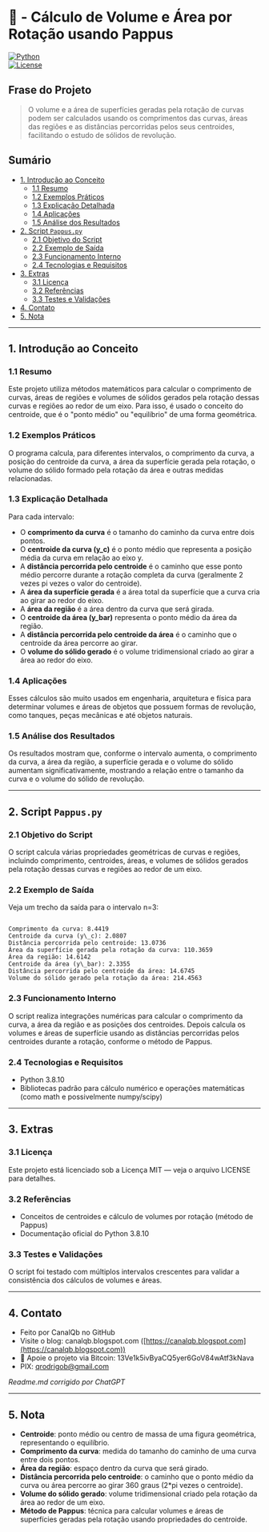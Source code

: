 # 🔄 - Cálculo de Volume e Área por Rotação usando Pappus  
[![Python](https://img.shields.io/badge/Python-3.8.10-blue.svg)](https://www.python.org/)  
[![License](https://img.shields.io/badge/license-MIT-green)](LICENSE)  

## Frase do Projeto

> O volume e a área de superfícies geradas pela rotação de curvas podem ser calculados usando os comprimentos das curvas, áreas das regiões e as distâncias percorridas pelos seus centroides, facilitando o estudo de sólidos de revolução.

## Sumário

* [1. Introdução ao Conceito](#1-introdução-ao-conceito)  
  * [1.1 Resumo](#11-resumo)  
  * [1.2 Exemplos Práticos](#12-exemplos-práticos)  
  * [1.3 Explicação Detalhada](#13-explicação-detalhada)  
  * [1.4 Aplicações](#14-aplicações)  
  * [1.5 Análise dos Resultados](#15-análise-dos-resultados)  
* [2. Script `Pappus.py`](#2-script-pappuspy)  
  * [2.1 Objetivo do Script](#21-objetivo-do-script)  
  * [2.2 Exemplo de Saída](#22-exemplo-de-saída)  
  * [2.3 Funcionamento Interno](#23-funcionamento-interno)  
  * [2.4 Tecnologias e Requisitos](#24-tecnologias-e-requisitos)  
* [3. Extras](#3-extras)  
  * [3.1 Licença](#31-licença)  
  * [3.2 Referências](#32-referências)  
  * [3.3 Testes e Validações](#33-testes-e-validações)  
* [4. Contato](#4-contato)  
* [5. Nota](#5-nota)  

---

## 1. Introdução ao Conceito

### 1.1 Resumo  
Este projeto utiliza métodos matemáticos para calcular o comprimento de curvas, áreas de regiões e volumes de sólidos gerados pela rotação dessas curvas e regiões ao redor de um eixo. Para isso, é usado o conceito do centroide, que é o "ponto médio" ou "equilíbrio" de uma forma geométrica.  

### 1.2 Exemplos Práticos  
O programa calcula, para diferentes intervalos, o comprimento da curva, a posição do centroide da curva, a área da superfície gerada pela rotação, o volume do sólido formado pela rotação da área e outras medidas relacionadas.  

### 1.3 Explicação Detalhada  
Para cada intervalo:  
- O **comprimento da curva** é o tamanho do caminho da curva entre dois pontos.  
- O **centroide da curva (y_c)** é o ponto médio que representa a posição média da curva em relação ao eixo y.  
- A **distância percorrida pelo centroide** é o caminho que esse ponto médio percorre durante a rotação completa da curva (geralmente 2 vezes pi vezes o valor do centroide).  
- A **área da superfície gerada** é a área total da superfície que a curva cria ao girar ao redor do eixo.  
- A **área da região** é a área dentro da curva que será girada.  
- O **centroide da área (y_bar)** representa o ponto médio da área da região.  
- A **distância percorrida pelo centroide da área** é o caminho que o centroide da área percorre ao girar.  
- O **volume do sólido gerado** é o volume tridimensional criado ao girar a área ao redor do eixo.

### 1.4 Aplicações  
Esses cálculos são muito usados em engenharia, arquitetura e física para determinar volumes e áreas de objetos que possuem formas de revolução, como tanques, peças mecânicas e até objetos naturais.

### 1.5 Análise dos Resultados  
Os resultados mostram que, conforme o intervalo aumenta, o comprimento da curva, a área da região, a superfície gerada e o volume do sólido aumentam significativamente, mostrando a relação entre o tamanho da curva e o volume do sólido de revolução.

---

## 2. Script `Pappus.py`

### 2.1 Objetivo do Script  
O script calcula várias propriedades geométricas de curvas e regiões, incluindo comprimento, centroides, áreas, e volumes de sólidos gerados pela rotação dessas curvas e regiões ao redor de um eixo.

### 2.2 Exemplo de Saída  
Veja um trecho da saída para o intervalo n=3:  
```

Comprimento da curva: 8.4419
Centroide da curva (y\_c): 2.0807
Distância percorrida pelo centroide: 13.0736
Área da superfície gerada pela rotação da curva: 110.3659
Área da região: 14.6142
Centroide da área (y\_bar): 2.3355
Distância percorrida pelo centroide da área: 14.6745
Volume do sólido gerado pela rotação da área: 214.4563

```

### 2.3 Funcionamento Interno  
O script realiza integrações numéricas para calcular o comprimento da curva, a área da região e as posições dos centroides. Depois calcula os volumes e áreas de superfície usando as distâncias percorridas pelos centroides durante a rotação, conforme o método de Pappus.

### 2.4 Tecnologias e Requisitos  
- Python 3.8.10  
- Bibliotecas padrão para cálculo numérico e operações matemáticas (como math e possivelmente numpy/scipy)  

---

## 3. Extras

### 3.1 Licença  
Este projeto está licenciado sob a Licença MIT — veja o arquivo LICENSE para detalhes.

### 3.2 Referências  
- Conceitos de centroides e cálculo de volumes por rotação (método de Pappus)  
- Documentação oficial do Python 3.8.10  

### 3.3 Testes e Validações  
O script foi testado com múltiplos intervalos crescentes para validar a consistência dos cálculos de volumes e áreas.

---

## 4. Contato

* Feito por CanalQb no GitHub  
* Visite o blog: canalqb.blogspot.com ([https://canalqb.blogspot.com](https://canalqb.blogspot.com))  
* 💸 Apoie o projeto via Bitcoin: 13Ve1k5ivByaCQ5yer6GoV84wAtf3kNava  
* PIX: [qrodrigob@gmail.com](mailto:qrodrigob@gmail.com)  

*Readme.md corrigido por ChatGPT*

---

## 5. Nota

- **Centroide**: ponto médio ou centro de massa de uma figura geométrica, representando o equilíbrio.  
- **Comprimento da curva**: medida do tamanho do caminho de uma curva entre dois pontos.  
- **Área da região**: espaço dentro da curva que será girado.  
- **Distância percorrida pelo centroide**: o caminho que o ponto médio da curva ou área percorre ao girar 360 graus (2*pi vezes o centroide).  
- **Volume do sólido gerado**: volume tridimensional criado pela rotação da área ao redor de um eixo.  
- **Método de Pappus**: técnica para calcular volumes e áreas de superfícies geradas pela rotação usando propriedades do centroide.
